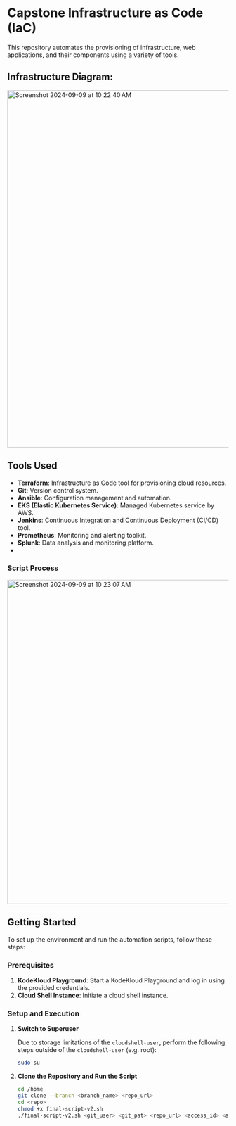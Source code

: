 # Capstone Infrastructure as Code (IaC)

This repository automates the provisioning of infrastructure, web applications, and their components using a variety of tools.



## Infrastructure Diagram:
<img width="812" alt="Screenshot 2024-09-09 at 10 22 40 AM" src="https://github.com/user-attachments/assets/b4d39d8e-116c-4a5d-af41-d1d38cb08d88">

## Tools Used

- **Terraform**: Infrastructure as Code tool for provisioning cloud resources.
- **Git**: Version control system.
- **Ansible**: Configuration management and automation.
- **EKS (Elastic Kubernetes Service)**: Managed Kubernetes service by AWS.
- **Jenkins**: Continuous Integration and Continuous Deployment (CI/CD) tool.
- **Prometheus**: Monitoring and alerting toolkit.
- **Splunk**: Data analysis and monitoring platform.
- 
### Script Process
<img width="737" alt="Screenshot 2024-09-09 at 10 23 07 AM" src="https://github.com/user-attachments/assets/a66fc3cc-1bd7-4985-b69c-86fddee87562">

## Getting Started

To set up the environment and run the automation scripts, follow these steps:

### Prerequisites

1. **KodeKloud Playground**: Start a KodeKloud Playground and log in using the provided credentials.
2. **Cloud Shell Instance**: Initiate a cloud shell instance.

### Setup and Execution

1. **Switch to Superuser**

   Due to storage limitations of the `cloudshell-user`, perform the following steps outside of the `cloudshell-user` (e.g. root):

   ```bash
   sudo su

2. **Clone the Repository and Run the Script**

   ```bash
   cd /home
   git clone --branch <branch_name> <repo_url>
   cd <repo>
   chmod +x final-script-v2.sh
   ./final-script-v2.sh <git_user> <git_pat> <repo_url> <access_id> <access_key>
